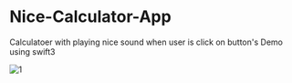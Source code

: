 # Nice-Calculator-App
 Calculatoer  with playing  nice sound when user is click on button's Demo using swift3

![1](https://user-images.githubusercontent.com/28659588/52486773-ba424380-2bc4-11e9-8ff8-4d3072ca72dd.png)

